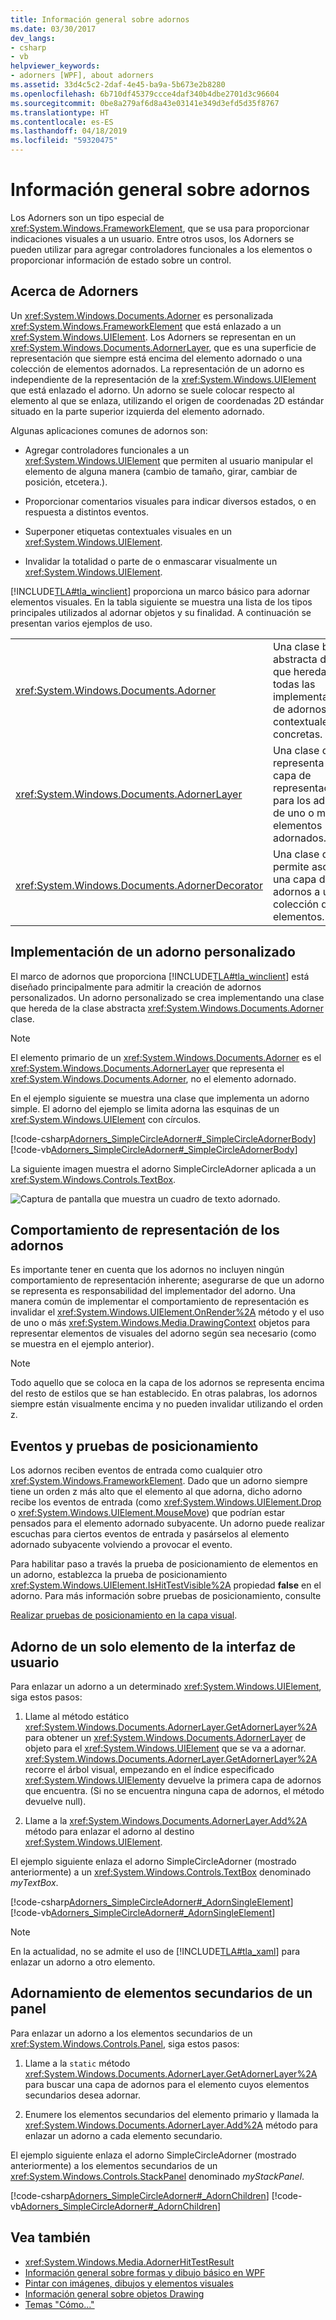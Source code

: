 ```yaml
---
title: Información general sobre adornos
ms.date: 03/30/2017
dev_langs:
- csharp
- vb
helpviewer_keywords:
- adorners [WPF], about adorners
ms.assetid: 33d4c5c2-2daf-4e45-ba9a-5b673e2b8280
ms.openlocfilehash: 6b710df45379ccce4daf340b4dbe2701d3c96604
ms.sourcegitcommit: 0be8a279af6d8a43e03141e349d3efd5d35f8767
ms.translationtype: HT
ms.contentlocale: es-ES
ms.lasthandoff: 04/18/2019
ms.locfileid: "59320475"
---
```

# <a name="adorners-overview"></a>Información general sobre adornos
Los Adorners son un tipo especial de <xref:System.Windows.FrameworkElement>, que se usa para proporcionar indicaciones visuales a un usuario. Entre otros usos, los Adorners se pueden utilizar para agregar controladores funcionales a los elementos o proporcionar información de estado sobre un control.  

<a name="about_Adorners"></a>   
## <a name="about-adorners"></a>Acerca de Adorners  
 Un <xref:System.Windows.Documents.Adorner> es personalizada <xref:System.Windows.FrameworkElement> que está enlazado a un <xref:System.Windows.UIElement>. Los Adorners se representan en un <xref:System.Windows.Documents.AdornerLayer>, que es una superficie de representación que siempre está encima del elemento adornado o una colección de elementos adornados. La representación de un adorno es independiente de la representación de la <xref:System.Windows.UIElement> que está enlazado el adorno. Un adorno se suele colocar respecto al elemento al que se enlaza, utilizando el origen de coordenadas 2D estándar situado en la parte superior izquierda del elemento adornado.  
  
 Algunas aplicaciones comunes de adornos son:  
  
-   Agregar controladores funcionales a un <xref:System.Windows.UIElement> que permiten al usuario manipular el elemento de alguna manera (cambio de tamaño, girar, cambiar de posición, etcetera.).  
  
-   Proporcionar comentarios visuales para indicar diversos estados, o en respuesta a distintos eventos.  
  
-   Superponer etiquetas contextuales visuales en un <xref:System.Windows.UIElement>.  
  
-   Invalidar la totalidad o parte de o enmascarar visualmente un <xref:System.Windows.UIElement>.  
  
 [!INCLUDE[TLA#tla_winclient](../../../../includes/tlasharptla-winclient-md.md)] proporciona un marco básico para adornar elementos visuales. En la tabla siguiente se muestra una lista de los tipos principales utilizados al adornar objetos y su finalidad. A continuación se presentan varios ejemplos de uso.  
  
|||  
|-|-|  
|<xref:System.Windows.Documents.Adorner>|Una clase base abstracta de la que heredan todas las implementaciones de adornos contextuales concretas.|  
|<xref:System.Windows.Documents.AdornerLayer>|Una clase que representa una capa de representación para los adornos de uno o más elementos adornados.|  
|<xref:System.Windows.Documents.AdornerDecorator>|Una clase que permite asociar una capa de adornos a una colección de elementos.|  
  
<a name="implement_custom_Adorner"></a>   
## <a name="implementing-a-custom-adorner"></a>Implementación de un adorno personalizado  
 El marco de adornos que proporciona [!INCLUDE[TLA#tla_winclient](../../../../includes/tlasharptla-winclient-md.md)] está diseñado principalmente para admitir la creación de adornos personalizados. Un adorno personalizado se crea implementando una clase que hereda de la clase abstracta <xref:System.Windows.Documents.Adorner> clase.  
  
> [!NOTE]
>  El elemento primario de un <xref:System.Windows.Documents.Adorner> es el <xref:System.Windows.Documents.AdornerLayer> que representa el <xref:System.Windows.Documents.Adorner>, no el elemento adornado.  
  
 En el ejemplo siguiente se muestra una clase que implementa un adorno simple. El adorno del ejemplo se limita adorna las esquinas de un <xref:System.Windows.UIElement> con círculos.  
  
 [!code-csharp[Adorners_SimpleCircleAdorner#_SimpleCircleAdornerBody](~/samples/snippets/csharp/VS_Snippets_Wpf/Adorners_SimpleCircleAdorner/CSharp/Window1.xaml.cs#_simplecircleadornerbody)]
 [!code-vb[Adorners_SimpleCircleAdorner#_SimpleCircleAdornerBody](~/samples/snippets/visualbasic/VS_Snippets_Wpf/Adorners_SimpleCircleAdorner/VisualBasic/Window1.xaml.vb#_simplecircleadornerbody)]  
  
 La siguiente imagen muestra el adorno SimpleCircleAdorner aplicada a un <xref:System.Windows.Controls.TextBox>.  
  
 ![Captura de pantalla que muestra un cuadro de texto adornado.](./media/adorners-overview/simplecircleadorner-textbox.png)  
  
<a name="rendering_behavior_for_Adorners"></a>   
## <a name="rendering-behavior-for-adorners"></a>Comportamiento de representación de los adornos  
 Es importante tener en cuenta que los adornos no incluyen ningún comportamiento de representación inherente; asegurarse de que un adorno se representa es responsabilidad del implementador del adorno.   Una manera común de implementar el comportamiento de representación es invalidar el <xref:System.Windows.UIElement.OnRender%2A> método y el uso de uno o más <xref:System.Windows.Media.DrawingContext> objetos para representar elementos de visuales del adorno según sea necesario (como se muestra en el ejemplo anterior).  
  
> [!NOTE]
>  Todo aquello que se coloca en la capa de los adornos se representa encima del resto de estilos que se han establecido. En otras palabras, los adornos siempre están visualmente encima y no pueden invalidar utilizando el orden z.  
  
<a name="adorner_events_hittest"></a>   
## <a name="events-and-hit-testing"></a>Eventos y pruebas de posicionamiento  
 Los adornos reciben eventos de entrada como cualquier otro <xref:System.Windows.FrameworkElement>.  Dado que un adorno siempre tiene un orden z más alto que el elemento al que adorna, dicho adorno recibe los eventos de entrada (como <xref:System.Windows.UIElement.Drop> o <xref:System.Windows.UIElement.MouseMove>) que podrían estar pensados para el elemento adornado subyacente.  Un adorno puede realizar escuchas para ciertos eventos de entrada y pasárselos al elemento adornado subyacente volviendo a provocar el evento.  
  
 Para habilitar paso a través la prueba de posicionamiento de elementos en un adorno, establezca la prueba de posicionamiento <xref:System.Windows.UIElement.IsHitTestVisible%2A> propiedad **false** en el adorno.  Para más información sobre pruebas de posicionamiento, consulte  
  
 [Realizar pruebas de posicionamiento en la capa visual](../graphics-multimedia/hit-testing-in-the-visual-layer.md).  
  
<a name="adorn_single_element"></a>   
## <a name="adorning-a-single-uielement"></a>Adorno de un solo elemento de la interfaz de usuario  
 Para enlazar un adorno a un determinado <xref:System.Windows.UIElement>, siga estos pasos:  
  
1. Llame al método estático <xref:System.Windows.Documents.AdornerLayer.GetAdornerLayer%2A> para obtener un <xref:System.Windows.Documents.AdornerLayer> de objeto para el <xref:System.Windows.UIElement> que se va a adornar. <xref:System.Windows.Documents.AdornerLayer.GetAdornerLayer%2A> recorre el árbol visual, empezando en el índice especificado <xref:System.Windows.UIElement>y devuelve la primera capa de adornos que encuentra. (Si no se encuentra ninguna capa de adornos, el método devuelve null).  
  
2. Llame a la <xref:System.Windows.Documents.AdornerLayer.Add%2A> método para enlazar el adorno al destino <xref:System.Windows.UIElement>.  
  
 El ejemplo siguiente enlaza el adorno SimpleCircleAdorner (mostrado anteriormente) a un <xref:System.Windows.Controls.TextBox> denominado *myTextBox*.  
  
 [!code-csharp[Adorners_SimpleCircleAdorner#_AdornSingleElement](~/samples/snippets/csharp/VS_Snippets_Wpf/Adorners_SimpleCircleAdorner/CSharp/Window1.xaml.cs#_adornsingleelement)]
 [!code-vb[Adorners_SimpleCircleAdorner#_AdornSingleElement](~/samples/snippets/visualbasic/VS_Snippets_Wpf/Adorners_SimpleCircleAdorner/VisualBasic/Window1.xaml.vb#_adornsingleelement)]  
  
> [!NOTE]
>  En la actualidad, no se admite el uso de [!INCLUDE[TLA#tla_xaml](../../../../includes/tlasharptla-xaml-md.md)] para enlazar un adorno a otro elemento.  
  
<a name="adorn_children_panel"></a>   
## <a name="adorning-the-children-of-a-panel"></a>Adornamiento de elementos secundarios de un panel  
 Para enlazar un adorno a los elementos secundarios de un <xref:System.Windows.Controls.Panel>, siga estos pasos:  
  
1. Llame a la `static` método <xref:System.Windows.Documents.AdornerLayer.GetAdornerLayer%2A> para buscar una capa de adornos para el elemento cuyos elementos secundarios desea adornar.  
  
2. Enumere los elementos secundarios del elemento primario y llamada la <xref:System.Windows.Documents.AdornerLayer.Add%2A> método para enlazar un adorno a cada elemento secundario.  
  
 El ejemplo siguiente enlaza el adorno SimpleCircleAdorner (mostrado anteriormente) a los elementos secundarios de un <xref:System.Windows.Controls.StackPanel> denominado *myStackPanel*.  
  
 [!code-csharp[Adorners_SimpleCircleAdorner#_AdornChildren](~/samples/snippets/csharp/VS_Snippets_Wpf/Adorners_SimpleCircleAdorner/CSharp/Window1.xaml.cs#_adornchildren)]
 [!code-vb[Adorners_SimpleCircleAdorner#_AdornChildren](~/samples/snippets/visualbasic/VS_Snippets_Wpf/Adorners_SimpleCircleAdorner/VisualBasic/Window1.xaml.vb#_adornchildren)]  
  
## <a name="see-also"></a>Vea también

- <xref:System.Windows.Media.AdornerHitTestResult>
- [Información general sobre formas y dibujo básico en WPF](../graphics-multimedia/shapes-and-basic-drawing-in-wpf-overview.md)
- [Pintar con imágenes, dibujos y elementos visuales](../graphics-multimedia/painting-with-images-drawings-and-visuals.md)
- [Información general sobre objetos Drawing](../graphics-multimedia/drawing-objects-overview.md)
- [Temas "Cómo..."](adorners-how-to-topics.md)
